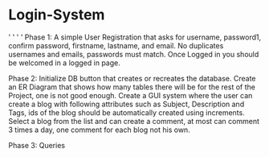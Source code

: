 # Login-System
'
'
'
'
Phase 1: 
A simple User Registration that asks for username, password1, confirm password, firstname, lastname, and email. 
No duplicates usernames and emails, passwords must match. Once Logged in you should be welcomed in a logged in page.

Phase 2:
Initialize DB button that creates or recreates the database. Create an ER Diagram that shows how many tables there will be for the rest of the Project, one is not good
enough. Create a GUI system where the user can create a blog with following attributes such as Subject, Description and Tags, ids of the blog should be automatically
created using increments. Select a blog from the list and can create a comment, at most can comment 3 times a day, one comment for each blog not his own.

Phase 3: Queries



